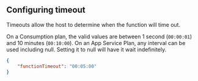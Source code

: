 ## Configuring timeout

Timeouts allow the host to determine when the function will time out.

On a Consumption plan, the valid values are between 1 second (`00:00:01`) and 10 minutes (`00:10:00`). On an App Service Plan, any interval can be used including null. Setting it to null will have it wait indefinitely.

```json
{
    "functionTimeout": "00:05:00"
}
```
